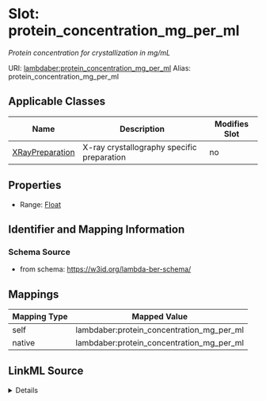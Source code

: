 

# Slot: protein_concentration_mg_per_ml 


_Protein concentration for crystallization in mg/mL_





URI: [lambdaber:protein_concentration_mg_per_ml](https://w3id.org/lambda-ber-schema/protein_concentration_mg_per_ml)
Alias: protein_concentration_mg_per_ml

<!-- no inheritance hierarchy -->





## Applicable Classes

| Name | Description | Modifies Slot |
| --- | --- | --- |
| [XRayPreparation](XRayPreparation.md) | X-ray crystallography specific preparation |  no  |






## Properties

* Range: [Float](Float.md)




## Identifier and Mapping Information






### Schema Source


* from schema: https://w3id.org/lambda-ber-schema/




## Mappings

| Mapping Type | Mapped Value |
| ---  | ---  |
| self | lambdaber:protein_concentration_mg_per_ml |
| native | lambdaber:protein_concentration_mg_per_ml |




## LinkML Source

<details>
```yaml
name: protein_concentration_mg_per_ml
description: Protein concentration for crystallization in mg/mL
from_schema: https://w3id.org/lambda-ber-schema/
rank: 1000
alias: protein_concentration_mg_per_ml
owner: XRayPreparation
domain_of:
- XRayPreparation
range: float

```
</details>